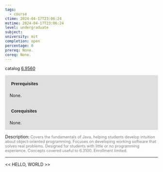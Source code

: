 ```yaml
---
tags:
  - course
ctime: 2024-04-17T23:06:24
mstime: 2024-04-17T23:06:24
level: undergraduate
subject: 
university: mit
completion: open
percentage: 0
prereq: None.
coreq: None.
---
```


catalog [6.9560](http://student.mit.edu/catalog/m6e.html#6.9560)

<span style="display: block; padding: 15px; background-color: rgb(100, 100, 100, 0.2);"><font id="m_prereq3446_0" style="display: block; font-family: Arial, sans-serif; font-weight: bold; padding: 5px">Prerequisites</font><br><span id="prereq3446_0">None.</span></span>
<span style="display: block; padding: 15px; background-color: rgb(100, 100, 100, 0.2);"><font id="m_coreq3446_0" style="display: block; font-family: Arial, sans-serif; font-weight: bold; padding: 5px">Corequisites</font><br><span id="coreq3446_0">None.</span></span>

<font style="">Description:</font>
<font style="color: grey; font-size: 0.8rem;">Covers the fundamentals of Java, helping students develop intuition about object-oriented programming. Focuses on developing working software that solves real problems. Designed for students with little or no programming experience. Concepts covered useful to 6.3100. Enrollment limited.</font>



---

<< HELLO, WORLD >>
